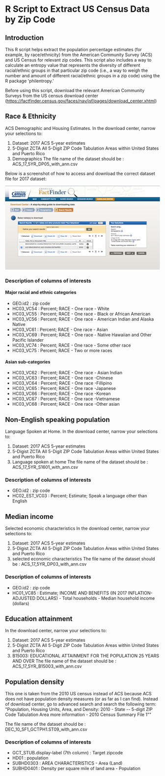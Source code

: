 # R Script to Extract US Census Data by Zip Code

## Introduction 
This R script helps extract the population percentage estimates (for example, by race/ethnicity) from the American Community Survey (ACS) and US Census for relevant zip codes. This script also includes a way to calculate an entropy value that represents the diversity of different racial/ethnic groups in that particular zip code (i.e., a way to weigh the number and amount of different racial/ethnic groups in a zip code) using the R package 'philentropy.'

Before using this script, download the relevant American Community Surveys from the US census download center (https://factfinder.census.gov/faces/nav/jsf/pages/download_center.xhtml)

## Race & Ethnicity
ACS Demographic and Housing Estimates.
In the download center, narrow your selections to:
1) Dataset: 2017 ACS 5-year estimates 
2) 5-Digist ZCTA All 5-Digit ZIP Code Tabulation Areas within United States and Puerto Rico
3) Demographics
The file name of the dataset should be : ACS_17_5YR_DP05_with_ann.csv

Below is a screenshot of how to access and download the correct dataset file for 2017 dataset:

![ACS_screenshot](ACS_dataset_extraction_screenshot.png)

### Description of columns of interests 

#### Major racial and ethnic categories

- GEO.id2 : zip code 
- HC03_VC54 : Percent; RACE - One race - White
- HC03_VC55 : Percent; RACE - One race - Black or African American
- HC03_VC56 : Percent; RACE - One race - American Indian and Alaska Native
- HC03_VC61 : Percent; RACE - One race - Asian
- HC03_VC69 : Percent; RACE - One race - Native Hawaiian and Other Pacific Islander
- HC03_VC74 : Percent; RACE - One race - Some other race
- HC03_VC75 : Percent; RACE - Two or more races

#### Asian sub-categories 

- HC03_VC62 : Percent; RACE - One race - Asian Indian
- HC03_VC63 : Percent; RACE - One race -Chinese 
- HC03_VC64 : Percent; RACE - One race -Fillipino 
- HC03_VC65 : Percent; RACE - One race -Japanese 
- HC03_VC66 : Percent; RACE - One race -Korean 
- HC03_VC67 : Percent; RACE - One race -Vietnamese 
- HC03_VC68 : Percent; RACE - One race -Other asian

## Non-English speaking population
Language Spoken at Home.
In the download center, narrow your selections to:
1) Dataset: 2017 ACS 5-year estimates 
2) 5-Digist ZCTA All 5-Digit ZIP Code Tabulation Areas within United States and Puerto Rico
3) Language spoken at home
The file name of the dataset should be : ACS_17_5YR_S1601_with_ann.csv

### Description of columns of interests 
 - GEO.id2 : zip code
 - HC02_EST_VC03 : Percent; Estimate; Speak a language other than English

## Median income 
Selected economic characteristics
In the download center, narrow your selections to:
1) Dataset: 2017 ACS 5-year estimates 
2) 5-Digist ZCTA All 5-Digit ZIP Code Tabulation Areas within United States and Puerto Rico
3) selected economic characteristics
The file name of the dataset should be : ACS_17_5YR_DP03_with_ann.csv

### Description of columns of interests 
 - GEO.id2 : zip code
 - HC01_VC85 : Estimate; INCOME AND BENEFITS (IN 2017 INFLATION-ADJUSTED DOLLARS) - Total households - Median household income (dollars)
 
## Education attainment
In the download center, narrow your selections to:
1) Dataset: 2017 ACS 5-year estimates 
2) 5-Digist ZCTA All 5-Digit ZIP Code Tabulation Areas within United States and Puerto Rico
3) B15003: EDUCATIONAL ATTAINMENT FOR THE POPULATION 25 YEARS AND OVER 
The file name of the dataset should be : ACS_17_5YR_B15003_with_ann.csv
 
## Population density
This one is taken from the 2010 US census instead of ACS because ACS does not have population density measures (or as far as I can find).
Instead of download center, go to advanced search and search the following term:
"Population, Housing Units, Area, and Density: 2010 - State -- 5-digit ZIP Code Tabulation Area  more information - 2010 Census Summary File 1""

The file name of the dataset should be : DEC_10_SF1_GCTPH1.ST09_with_ann.csv

### Description of columns of interests 
 - GCT_STUB.display-label (7th column) : Target zipcode
 - HD01 : population
 - SUBHD0303 : AREA CHARACTERISTICS - Area (Land)
 - SUBHD0401 : Density per square mile of land area - Population
 
 
 
 
 
